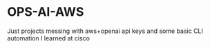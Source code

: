 # OPS-AI-AWS
Just projects messing with aws+openai api keys and some basic CLI automation I learned at cisco 
